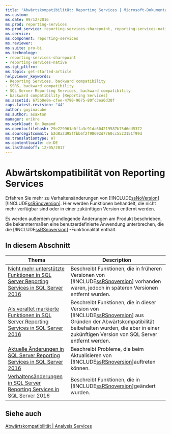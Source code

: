 ```yaml
---
title: "Abwärtskompatibilität: Reporting Services | Microsoft-Dokumentation"
ms.custom: 
ms.date: 09/12/2016
ms.prod: reporting-services
ms.prod_service: reporting-services-sharepoint, reporting-services-native
ms.service: 
ms.component: reporting-services
ms.reviewer: 
ms.suite: pro-bi
ms.technology:
- reporting-services-sharepoint
- reporting-services-native
ms.tgt_pltfrm: 
ms.topic: get-started-article
helpviewer_keywords:
- Reporting Services, backward compatibility
- SSRS, backward compatibility
- SQL Server Reporting Services, backward compatibility
- backward compatibility [Reporting Services]
ms.assetid: 675b0e0e-cfee-4790-9675-80fc3ea6d30f
caps.latest.revision: "44"
author: guyinacube
ms.author: asaxton
manager: erikre
ms.workload: On Demand
ms.openlocfilehash: 29e229961a0ffa3c91da604219587b75d6dd5372
ms.sourcegitcommit: b2d8a2d95ffbb6f2f98692d7760cc5523151f99d
ms.translationtype: HT
ms.contentlocale: de-DE
ms.lasthandoff: 12/05/2017
---
```

#  <a name="reporting-services-backward-compatibility"></a>Abwärtskompatibilität von Reporting Services
Erfahren Sie mehr zu Verhaltensänderungen von [!INCLUDE[ssNoVersion](../includes/ssnoversion-md.md)] [!INCLUDE[ssRSnoversion](../includes/ssrsnoversion-md.md)]. Hier werden Funktionen behandelt, die nicht mehr verfügbar sind oder in einer zukünftigen Version entfernt werden.

Es werden außerdem grundlegende Änderungen am Produkt beschrieben, die bekanntermaßen eine benutzerdefinierte Anwendung unterbrechen, die die [!INCLUDE[ssRSnoversion](../includes/ssrsnoversion-md.md)] -Funktionalität enthält.  
  
## <a name="in-this-section"></a>In diesem Abschnitt  
  
|Thema|Description|  
|-----------|-----------------|  
|[Nicht mehr unterstützte Funktionen in SQL Server Reporting Services in SQL Server 2016](http://msdn.microsoft.com/en-us/d529cc96-3483-480b-9bfc-bd28b1d0ef52)|Beschreibt Funktionen, die in früheren Versionen von [!INCLUDE[ssRSnoversion](../includes/ssrsnoversion-md.md)] vorhanden waren, jedoch in späteren Versionen entfernt wurden.|  
|[Als veraltet markierte Funktionen in SQL Server Reporting Services in SQL Server 2016](http://msdn.microsoft.com/en-us/3876c01e-f81d-4cce-9104-5106a8c369e6)|Beschreibt Funktionen, die in dieser Version von [!INCLUDE[ssRSnoversion](../includes/ssrsnoversion-md.md)] aus Gründen der Abwärtskompatibilität beibehalten wurden, die aber in einer zukünftigen Version von SQL Server entfernt werden.|  
|[Aktuelle Änderungen in SQL Server Reporting Services in SQL Server 2016](http://msdn.microsoft.com/en-us/39c7aafd-dcb9-4317-b8f7-d15828eb4f9a)|Beschreibt Probleme, die beim Aktualisieren von [!INCLUDE[ssRSnoversion](../includes/ssrsnoversion-md.md)]auftreten können.|  
|[Verhaltensänderungen in SQL Server Reporting Services in SQL Server 2016](http://msdn.microsoft.com/en-us/2a767f0f-84f2-4099-8784-1e37790f858e)|Beschreibt Funktionen, die in [!INCLUDE[ssRSnoversion](../includes/ssrsnoversion-md.md)]geändert wurden.|  
  
## <a name="see-also"></a>Siehe auch  
 [Abwärtskompatibilität | Analysis Services](http://msdn.microsoft.com/en-us/618b6c3a-e20d-47a9-b2c6-6d848dfba05a)  
  
  
